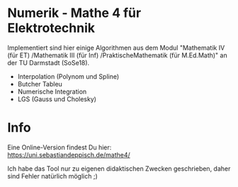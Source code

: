 # Numerik - Mathe 4 für Elektrotechnik
Implementiert sind hier einige Algorithmen aus dem Modul "Mathematik IV (für ET) /Mathematik III (für Inf) /PraktischeMathematik (für M.Ed.Math)" an der TU Darmstadt (SoSe18).
* Interpolation (Polynom und Spline) 
* Butcher Tableu 
* Numerische Integration
* LGS (Gauss und Cholesky)
# Info
Eine Online-Version findest Du hier: https://uni.sebastiandeppisch.de/mathe4/

Ich habe das Tool nur zu eigenen didaktischen Zwecken geschrieben, daher sind Fehler natürlich möglich ;) 
